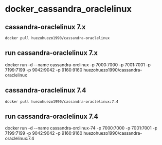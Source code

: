 # docker_cassandra_oraclelinux


## cassandra-oraclelinux 7.x



```docker pull huezohuezo1990/cassandra-oraclelinux```

## run cassandra-oraclelinux 7.x

docker run -d --name cassandra-orclinux -p 7000:7000 -p 7001:7001 -p 7199:7199 -p 9042:9042  -p 9160:9160 huezohuezo1990/cassandra-oraclelinux


## cassandra-oraclelinux 7.4


```docker pull huezohuezo1990/cassandra-oraclelinux:7.4```

## run cassandra-oraclelinux 7.4

docker run -d --name cassandra-orclinux-74 -p 7000:7000 -p 7001:7001 -p 7199:7199 -p 9042:9042  -p 9160:9160 huezohuezo1990/cassandra-oraclelinux:7.4

